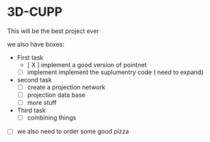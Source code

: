 # 3D-CUPP
This will be the best project ever

we also have boxes:
- First task
  - [ X ] implement a good version of pointnet
  - [ ] implement implement the suplumentry code ( need to expand)
- second task
  - [ ] create a projection network
  - [ ] projection data base
  - [ ] more stuff
- Third task 
  - [ ] combining things
- [ ] we also need to order some good pizza
